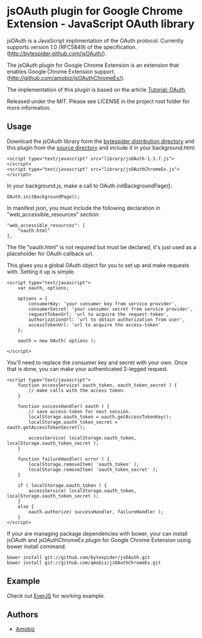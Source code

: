 # jsOAuth plugin for Google Chrome Extension - JavaScript OAuth library

jsOAuth is a JavaScript implimentation of the OAuth protocol. Currently supports version 1.0 (RFC5849) of the specification.
(http://bytespider.github.com/jsOAuth/).

The jsOAuth plugin for Google Chrome Extension is an extension that enables Google Chrome Extension support.
(http://github.com/amobiz/jsOAuthChromeEx/).

The implementation of this plugin is based on the article [Tutorial: OAuth](https://developer.chrome.com/extensions/tut_oauth).

Released under the MIT. Please see LICENSE in the project root folder for more information.

## Usage

Download the jsOAuth library form the [bytespider distribution directory](https://github.com/bytespider/jsOAuth/tree/master/dist) and this plugin from the [source directory](https://github.com/amobiz/jsOAuthChromeEx/master/app/scripts) and include it in your background.html.

    <script type="text/javascript" src="library/jsOAuth-1.3.7.js"></script>
    <script type="text/javascript" src="library/jsOAuthChromeEx.js"></script>

In your background.js, make a call to OAuth.initBackgroundPage():

    OAuth.initBackgroundPage();

In manifest.json, you must include the following declaration in "web_accessible_resources" section:

    "web_accessible_resources": [
        "oauth.html"
    ],

The file "oauth.html" is not required but must be declared, it's just used as a placeholder for OAuth callback url.

This gives you a global OAuth object for you to set up and make requests with.
Setting it up is simple.

    <script type="text/javascript">
        var oauth, options;

        options = {
            consumerKey: 'your consumer key from service provider',
            consumerSecret: 'your consumer secret from service provider',
            requestTokenUrl: 'url to acquire the request-token',
            authorizationUrl: 'url to obtain authorization from user',
            accessTokenUrl: 'url to acquire the access-token'
        };

        oauth = new OAuth( options );

    </script>

You'll need to replace the consumer key and secret with your own. Once that is
done, you can make your authenticated 2-legged request.

    <script type="text/javascript">
        function accessService( oauth_token, oauth_token_secret ) {
            // make calls with the access token.
        }

        function successHandler( oauth ) {
            // save access-token for next session.
            localStorage.oauth_token = oauth.getAccessTokenKey();
            localStorage.oauth_token_secret = oauth.getAccessTokenSecret();

            accessService( localStorage.oauth_token, localStorage.oauth_token_secret );
        }

        function failureHandler( error ) {
            localStorage.removeItem( 'oauth_token' );
            localStorage.removeItem( 'oauth_token_secret' );
        }

        if ( localStorage.oauth_token ) {
            accessService( localStorage.oauth_token, localStorage.oauth_token_secret );
        }
        else {
            oauth.authorize( successHandler, failureHandler );
        }
    </script>

If your are managing package dependencies with bower, your can install jsOAuth and jsOAuthChromeEx plugin for Google Chrome Extension using bower install command.

    bower install git://github.com/bytespider/jsOAuth.git
    bower install git://github.com/amobiz/jsOAuthChromeEx.git

## Example

Check out [EverJS](https://github.com/amobiz/EverJS) for working example.

## Authors

  * [Amobiz](https://github.com/amobiz)
